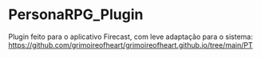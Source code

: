 # PersonaRPG_Plugin

Plugin feito para o aplicativo Firecast, com leve adaptação para o sistema: https://github.com/grimoireofheart/grimoireofheart.github.io/tree/main/PT
